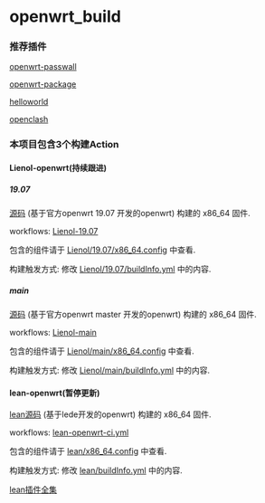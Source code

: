 # openwrt_build

### 推荐插件

[openwrt-passwall](https://github.com/xiaorouji/openwrt-passwall)

[openwrt-package](https://github.com/Lienol/openwrt-package)

[helloworld](https://github.com/fw876/helloworld)

[openclash](https://github.com/vernesong/OpenClash)

### 本项目包含3个构建Action


#### Lienol-openwrt(持续跟进)

##### 19.07

[源码](https://github.com/Lienol/openwrt/tree/19.07) (基于官方openwrt 19.07 开发的openwrt)  构建的 x86_64 固件.  

workflows: [Lienol-19.07](https://github.com/miaoxinwei/openwrt_build/blob/master/.github/workflows/Lienol-openwrt-ci-19.07.yml)

包含的组件请于 [Lienol/19.07/x86_64.config](https://github.com/miaoxinwei/openwrt_build/blob/master/Lienol/19.07/x86_64.config) 中查看.  

构建触发方式: 修改 [Lienol/19.07/buildInfo.yml](https://github.com/miaoxinwei/openwrt_build/blob/master/Lienol/19.07/buildInfo.yml) 中的内容.  

##### main

[源码](https://github.com/Lienol/openwrt/tree/main) (基于官方openwrt master 开发的openwrt)  构建的 x86_64 固件.  

workflows: [Lienol-main](https://github.com/miaoxinwei/openwrt_build/blob/master/.github/workflows/Lienol-openwrt-ci-main.yml)

包含的组件请于 [Lienol/main/x86_64.config](https://github.com/miaoxinwei/openwrt_build/blob/master/Lienol/main/x86_64.config) 中查看.  

构建触发方式: 修改 [Lienol/main/buildInfo.yml](https://github.com/miaoxinwei/openwrt_build/blob/master/Lienol/main/buildInfo.yml) 中的内容.  



#### lean-openwrt(暂停更新)
[lean源码](https://github.com/coolsnowwolf/lede) (基于lede开发的openwrt) 构建的 x86_64 固件.  

workflows: [lean-openwrt-ci.yml](https://github.com/miaoxinwei/openwrt_build/blob/master/.github/workflows/lean-openwrt-ci.yml)

包含的组件请于 [lean/x86_64.config](https://github.com/miaoxinwei/openwrt_build/blob/master/lean/x86_64.config) 中查看.  

构建触发方式: 修改 [lean/buildInfo.yml](https://github.com/miaoxinwei/openwrt_build/blob/master/lean/buildInfo.yml) 中的内容.  

[lean插件全集](https://www.right.com.cn/forum/thread-3682029-1-1.html)  

